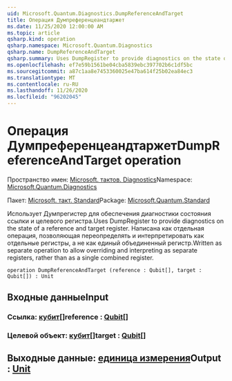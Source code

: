 ```yaml
---
uid: Microsoft.Quantum.Diagnostics.DumpReferenceAndTarget
title: Операция Думпреференцеандтаржет
ms.date: 11/25/2020 12:00:00 AM
ms.topic: article
qsharp.kind: operation
qsharp.namespace: Microsoft.Quantum.Diagnostics
qsharp.name: DumpReferenceAndTarget
qsharp.summary: Uses DumpRegister to provide diagnostics on the state of a reference and target register. Written as separate operation to allow overriding and interpreting as separate registers, rather than as a single combined register.
ms.openlocfilehash: ef7e59b1561be04cba5839ebc397702b6c1df5bc
ms.sourcegitcommit: a87c1aa8e7453360025e47ba614f25b02ea84ec3
ms.translationtype: MT
ms.contentlocale: ru-RU
ms.lasthandoff: 11/26/2020
ms.locfileid: "96202045"
---
```

# <a name="dumpreferenceandtarget-operation"></a><span data-ttu-id="7d14f-102">Операция Думпреференцеандтаржет</span><span class="sxs-lookup"><span data-stu-id="7d14f-102">DumpReferenceAndTarget operation</span></span>

<span data-ttu-id="7d14f-103">Пространство имен: [Microsoft. тактов. Diagnostics](xref:Microsoft.Quantum.Diagnostics)</span><span class="sxs-lookup"><span data-stu-id="7d14f-103">Namespace: [Microsoft.Quantum.Diagnostics](xref:Microsoft.Quantum.Diagnostics)</span></span>

<span data-ttu-id="7d14f-104">Пакет: [Microsoft. такт. Standard](https://nuget.org/packages/Microsoft.Quantum.Standard)</span><span class="sxs-lookup"><span data-stu-id="7d14f-104">Package: [Microsoft.Quantum.Standard](https://nuget.org/packages/Microsoft.Quantum.Standard)</span></span>


<span data-ttu-id="7d14f-105">Использует Думпрегистер для обеспечения диагностики состояния ссылки и целевого регистра.</span><span class="sxs-lookup"><span data-stu-id="7d14f-105">Uses DumpRegister to provide diagnostics on the state of a reference and target register.</span></span> <span data-ttu-id="7d14f-106">Написана как отдельная операция, позволяющая переопределять и интерпретировать как отдельные регистры, а не как единый объединенный регистр.</span><span class="sxs-lookup"><span data-stu-id="7d14f-106">Written as separate operation to allow overriding and interpreting as separate registers, rather than as a single combined register.</span></span>

```qsharp
operation DumpReferenceAndTarget (reference : Qubit[], target : Qubit[]) : Unit
```


## <a name="input"></a><span data-ttu-id="7d14f-107">Входные данные</span><span class="sxs-lookup"><span data-stu-id="7d14f-107">Input</span></span>

### <a name="reference--qubit"></a><span data-ttu-id="7d14f-108">Ссылка: [кубит](xref:microsoft.quantum.lang-ref.qubit)[]</span><span class="sxs-lookup"><span data-stu-id="7d14f-108">reference : [Qubit](xref:microsoft.quantum.lang-ref.qubit)[]</span></span>




### <a name="target--qubit"></a><span data-ttu-id="7d14f-109">Целевой объект: [кубит](xref:microsoft.quantum.lang-ref.qubit)[]</span><span class="sxs-lookup"><span data-stu-id="7d14f-109">target : [Qubit](xref:microsoft.quantum.lang-ref.qubit)[]</span></span>





## <a name="output--unit"></a><span data-ttu-id="7d14f-110">Выходные данные: [единица измерения](xref:microsoft.quantum.lang-ref.unit)</span><span class="sxs-lookup"><span data-stu-id="7d14f-110">Output : [Unit](xref:microsoft.quantum.lang-ref.unit)</span></span>

